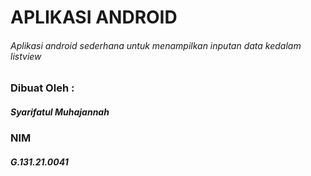 # APLIKASI ANDROID
###### Aplikasi android sederhana untuk menampilkan inputan data kedalam listview

### Dibuat Oleh :
##### Syarifatul Muhajannah
### NIM
##### G.131.21.0041